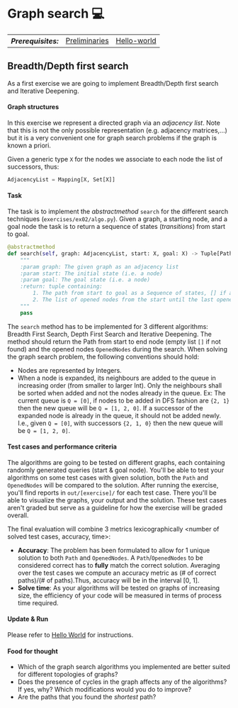 # Graph search :computer:

<table>
  <tr>
    <th><i>Prerequisites:</i></th><td><a href="./00-preliminaries.html" target="_top">Preliminaries</a></td><td><a href="./01-hello-world.html" target="_top">Hello-world</a></td>
  </tr>
</table>

## Breadth/Depth first search

As a first exercise we are going to implement Breadth/Depth first search and Iterative Deepening.

#### Graph structures

In this exercise we represent a directed graph via an *adjacency list*. Note that this is not the only possible
representation (e.g. adjacency matrices,...) but it is a very convenient one for graph search problems if the graph is
known a priori.

Given a generic type `X` for the nodes we associate to each node the list of successors, thus:

```python
AdjacencyList = Mapping[X, Set[X]]
```

#### Task

The task is to implement the _abstractmethod_ `search` for the different search techniques (`exercises/ex02/algo.py`).
Given a graph, a starting node, and a goal node the task is to return a sequence of states (_transitions_) from start to
goal.

```python
@abstractmethod
def search(self, graph: AdjacencyList, start: X, goal: X) -> Tuple[Path, OpenedNodes]:
    """
    :param graph: The given graph as an adjacency list
    :param start: The initial state (i.e. a node)
    :param goal: The goal state (i.e. a node)
    :return: tuple containing:
        1. The path from start to goal as a Sequence of states, [] if a path does not exist
        2. The list of opened nodes from the start until the last opened node
    """
    pass
```

The `search` method has to be implemented for 3 different algorithms: Breadth First Search, Depth First Search and Iterative Deepening. The method should return the Path from start to end node (empty list `[]` if not found) and the opened nodes `OpenedNodes` during the search.
When solving the graph search problem, the following conventions should hold:
* Nodes are represented by Integers.
* When a node is expanded, its neighbours are added to the queue in increasing order (from smaller to larger Int). Only the neighbours shall be sorted when added and not the nodes already in the queue.
Ex: The current queue is `Q = [0]`, if nodes to be added in DFS fashion are `{2, 1}` then the new queue will be `Q = [1, 2, 0]`. 
If a successor of the expanded node is already in the queue, it should not be added newly. I.e., given `Q = [0]`, with successors `{2, 1, 0}` then the new queue will be `Q = [1, 2, 0]`.

#### Test cases and performance criteria

The algorithms are going to be tested on different graphs, each containing randomly generated queries (start &
goal node).
You'll be able to test your algorithms on some test cases with given solution, both the `Path` and `OpenedNodes` will be compared to the solution. 
After running the exercise, you'll find reports in `out/[exercise]/` for each test case. There you'll be able to visualize the graphs, your output and the solution. These test cases aren't graded but serve as a guideline for how the exercise will be graded overall.

The final evaluation will combine 3 metrics lexicographically <number of solved test cases, accuracy, time>:
* **Accuracy**: The problem has been formulated to allow for 1 unique solution to both `Path` and `OpenedNodes`. 
A `Path`/`OpenedNodes` to be considered correct has to **fully** match the correct solution.
Averaging over the test cases we compute an accuracy metric as (# of correct paths)/(# of paths).Thus, accuracy will be in the interval [0, 1].
* **Solve time**: As your algorithms will be tested on graphs of increasing size, the efficiency of your code will be measured in terms of process time required.

#### Update & Run

Please refer to [Hello World](01-helloworld.md) for instructions.

#### Food for thought

* Which of the graph search algorithms you implemented are better suited for different topologies of graphs?
* Does the presence of cycles in the graph affects any of the algorithms? If yes, why? Which modifications would you do to improve?
* Are the paths that you found the _shortest_ path?
